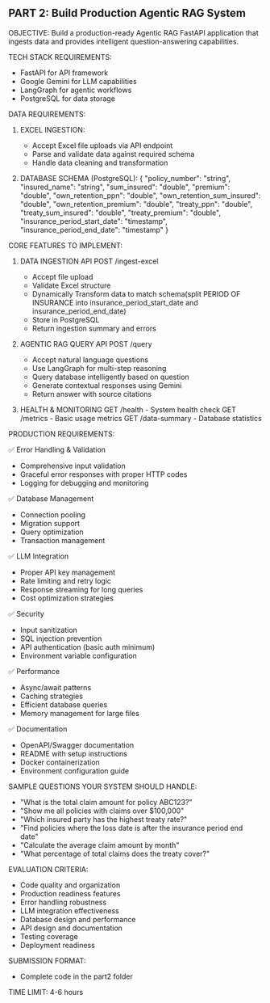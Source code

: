 
## PART 2: Build Production Agentic RAG System

OBJECTIVE:
Build a production-ready Agentic RAG FastAPI application that ingests data 
and provides intelligent question-answering capabilities.

TECH STACK REQUIREMENTS:
- FastAPI for API framework
- Google Gemini for LLM capabilities  
- LangGraph for agentic workflows
- PostgreSQL for data storage

DATA REQUIREMENTS:

1. EXCEL INGESTION:
    - Accept Excel file uploads via API endpoint
    - Parse and validate data against required schema
    - Handle data cleaning and transformation

2. DATABASE SCHEMA (PostgreSQL):
    {
        "policy_number": "string",
        "insured_name": "string", 
        "sum_insured": "double",
        "premium": "double",
        "own_retention_ppn": "double",
        "own_retention_sum_insured": "double",
        "own_retention_premium": "double",
        "treaty_ppn": "double",
        "treaty_sum_insured": "double",
        "treaty_premium": "double",
        "insurance_period_start_date": "timestamp",
        "insurance_period_end_date": "timestamp"
    }

CORE FEATURES TO IMPLEMENT:

1. DATA INGESTION API
    POST /ingest-excel
    - Accept file upload
    - Validate Excel structure
    - Dynamically Transform data to match schema(split PERIOD OF INSURANCE into insurance_period_start_date and insurance_period_end_date)
    - Store in PostgreSQL
    - Return ingestion summary and errors

2. AGENTIC RAG QUERY API
    POST /query
    - Accept natural language questions
    - Use LangGraph for multi-step reasoning
    - Query database intelligently based on question
    - Generate contextual responses using Gemini
    - Return answer with source citations

3. HEALTH & MONITORING
    GET /health - System health check
    GET /metrics - Basic usage metrics
    GET /data-summary - Database statistics

PRODUCTION REQUIREMENTS:

✅ Error Handling & Validation
- Comprehensive input validation
- Graceful error responses with proper HTTP codes
- Logging for debugging and monitoring

✅ Database Management
- Connection pooling
- Migration support
- Query optimization
- Transaction management

✅ LLM Integration
- Proper API key management
- Rate limiting and retry logic
- Response streaming for long queries
- Cost optimization strategies

✅ Security
- Input sanitization
- SQL injection prevention
- API authentication (basic auth minimum)
- Environment variable configuration

✅ Performance
- Async/await patterns
- Caching strategies
- Efficient database queries
- Memory management for large files

✅ Documentation
- OpenAPI/Swagger documentation
- README with setup instructions
- Docker containerization
- Environment configuration guide

SAMPLE QUESTIONS YOUR SYSTEM SHOULD HANDLE:
- "What is the total claim amount for policy ABC123?"
- "Show me all policies with claims over $100,000"
- "Which insured party has the highest treaty rate?"
- "Find policies where the loss date is after the insurance period end date"
- "Calculate the average claim amount by month"
- "What percentage of total claims does the treaty cover?"


EVALUATION CRITERIA:
- Code quality and organization
- Production readiness features
- Error handling robustness
- LLM integration effectiveness
- Database design and performance
- API design and documentation
- Testing coverage
- Deployment readiness

SUBMISSION FORMAT:
- Complete code in the part2 folder


TIME LIMIT: 4-6 hours
